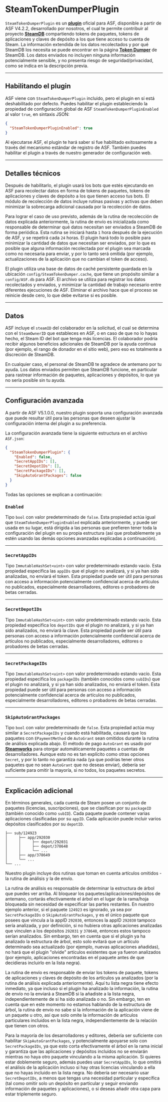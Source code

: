 # SteamTokenDumperPlugin

`SteamTokenDumperPlugin` es un **[plugin](https://github.com/JustArchiNET/ArchiSteamFarm/wiki/Plugins-es-es)** oficial para ASF, disponible a partir de ASF V4.2.2, desarrollado por nosotros, el cual te permite contribuir al proyecto **[SteamDB](https://steamdb.info)** compartiendo tokens de paquetes, tokens de aplicaciones y claves de depósito a los que tiene acceso tu cuenta de Steam. La información extendida de los datos recolectados y por qué SteamDB los necesita se puede encontrar en la página **[Token Dumper](https://steamdb.info/tokendumper)** de SteamDB. Los datos enviados no incluyen ninguna información potencialmente sensible, y no presenta riesgo de seguridad/privacidad, como se indica en la descripción previa.

---

## Habilitando el plugin

ASF viene con `SteamTokenDumperPlugin` incluido, pero el plugin en sí está deshabilitado por defecto. Puedes habilitar el plugin estableciendo la propiedad de configuración global de ASF `SteamTokenDumperPluginEnabled` al valor `true`, en sintaxis JSON:

```json
{
  "SteamTokenDumperPluginEnabled": true
}
```

Al ejecutarse ASF, el plugin te hará saber si fue habilitado exitosamente a través del mecanismo estándar de registro de ASF. También puedes habilitar el plugin a través de nuestro generador de configuración web.

---

## Detalles técnicos

Después de habilitarlo, el plugin usará los bots que estés ejecutando en ASF para recolectar datos en forma de tokens de paquetes, tokens de aplicaciones y claves de depósito a los que tienen acceso tus bots. El módulo de recolección de datos incluye rutinas pasivas y activas que deben minimizar la sobrecarga adicional causada por la recolección de datos.

Para lograr el caso de uso previsto, además de la rutina de recolección de datos explicada anteriormente, la rutina de envío es inicializada como responsable de determinar qué datos necesitan ser enviados a SteamDB de forma periódica. Esta rutina se iniciará hasta `1` hora después de la ejecución de ASF, y se repetirá cada `24` horas. El plugin hará todo lo posible para minimizar la cantidad de datos que necesitan ser enviados, por lo que es posible que alguna información recolectada por el plugin sea marcada como no necesaria para enviar, y por lo tanto será omitida (por ejemplo, actualizaciones de la aplicación que no cambian el token de acceso).

El plugin utiliza una base de datos de caché persistente guardada en la ubicación `config/SteamTokenDumper.cache`, que tiene un propósito similar a `config/ASF.db` para ASF. El archivo se utiliza para registrar los datos recolectados y enviados, y minimizar la cantidad de trabajo necesario entre diferentes ejecuciones de ASF. Eliminar el archivo hace que el proceso se reinicie desde cero, lo que debe evitarse si es posible.

---

## Datos

ASF incluye el `steamID` del colaborador en la solicitud, el cual se determina con el `SteamOwnerID` que estableces en ASF, o en caso de que no lo hayas hecho, el Steam ID del bot que tenga más licencias. El colaborador podría recibir algunos beneficios adicionales de SteamDB por la ayuda continua (por ejemplo, el rango de donador en el sitio web), pero eso es totalmente a discreción de SteamDB.

En cualquier caso, el personal de SteamDB te agradece de antemano por tu ayuda. Los datos enviados permiten que SteamDB funcione, en particular para rastrear información de paquetes, aplicaciones y depósitos, lo que ya no sería posible sin tu ayuda.

---

## Configuración avanzada

A partir de ASF V5.1.0.0, nuestro plugin soporta una configuración avanzada que puede resultar útil para las personas que deseen ajustar la configuración interna del plugin a su preferencia.

La configuración avanzada tiene la siguiente estructura en el archivo `ASF.json`:

```json
{
  "SteamTokenDumperPlugin": {
    "Enabled": false,
    "SecretAppIDs": [],
    "SecretDepotIDs": [],
    "SecretPackageIDs": [],
    "SkipAutoGrantPackages": false
  }
}
```

Todas las opciones se explican a continuación:

### `Enabled`

Tipo `bool` con valor predeterminado de `false`. Esta propiedad actúa igual que `SteamTokenDumperPluginEnabled` explicada anteriormente, y puede ser usada en su lugar, está dirigida a las personas que prefieren tener toda la configuración del plugin en su propia estructura (así que probablemente ya estén usando las demás opciones avanzadas explicadas a continuación).

---

### `SecretAppIDs`

Tipo `ImmutableHashSet<uint>` con valor predeterminado estando vacío. Esta propiedad especifica las `appIDs` que el plugin no analizará, y si ya han sido analizadas, no enviará el token. Esta propiedad puede ser útil para personas con acceso a información potencialmente confidencial acerca de artículos no publicados, especialmente desarrolladores, editores o probadores de betas cerradas.

---

### `SecretDepotIDs`

Tipo `ImmutableHashSet<uint>` con valor predeterminado estando vacío. Esta propiedad especifica los `depotIDs` que el plugin no analizará, y si ya han sido analizados, no enviará la clave. Esta propiedad puede ser útil para personas con acceso a información potencialmente confidencial acerca de artículos no publicados, especialmente desarrolladores, editores o probadores de betas cerradas.

---

### `SecretPackageIDs`

Tipo `ImmutableHashSet<uint>` con valor predeterminado estando vacío. Esta propiedad especifica los `packageIDs` (también conocidos como `subIDs`) que el plugin no analizará, y si ya han sido analizados, no enviará el token. Esta propiedad puede ser útil para personas con acceso a información potencialmente confidencial acerca de artículos no publicados, especialmente desarrolladores, editores o probadores de betas cerradas.

---

### `SkipAutoGrantPackages`

Tipo `bool` con valor predeterminado de `false`. Esta propiedad actúa muy similar a `SecretPackageIDs` y cuando está habilitada, causará que los paquetes con `EPaymentMethod` de `AutoGrant` sean omitidos durante la rutina de análisis explicada abajo. El método de pago `AutoGrant` es usado por **[Steamworks](https://partner.steamgames.com)** para otorgar automáticamente paquetes a cuentas de desarrolladores. Aunque esto no es tan explícito como otras opciones `Secret`, y por lo tanto no garantiza nada (ya que podrías tener otros paquetes que no sean `AutoGrant` que no deseas enviar), debería ser suficiente para omitir la mayoría, si no todos, los paquetes secretos.

---

## Explicación adicional

En términos generales, cada cuenta de Steam posee un conjunto de paquetes (licencias, suscripciones), que se clasifican por su `packageID` (también conocido como `subID`). Cada paquete puede contener varias aplicaciones clasificadas por su `appID`. Cada aplicación puede incluir varios depósitos clasificados por su `depotID`.

```text
├── sub/124923
│     ├── app/292030
│     │     ├── depot/292031
│     │     ├── depot/378648
│     │     └── ...
│     ├── app/378649
│     └── ...
└── ...
```

Nuestro plugin incluye dos rutinas que toman en cuenta artículos omitidos - la rutina de análisis y la de envío.

La rutina de análisis es responsable de determinar la estructura de árbol que puedes ver arriba. Al bloquear los paquetes/aplicaciones/depósitos de antemano, cortarás efectivamente el árbol en el lugar de la rama/hoja bloqueada sin necesidad de especificar las partes restantes. En nuestro ejemplo anterior, si el paquete `124923` es ignorado, ya sea por `SecretPackageIDs` o `SkipAutoGrantPackages`, y es el único paquete que posees que vincula a la appID `292030`, entonces la appID `292030` tampoco sería analizada, y por definición, si no hubiera otras aplicaciones analizadas que vinculen a los depósitos `292031` y `378648`, entonces estos tampoco serían analizados. Sin embargo, ten en cuenta que si el plugin ya ha analizado la estructura de árbol, esto solo evitará que un artículo determinado sea actualizado (por ejemplo, nuevas aplicaciones añadidas), no hará que el plugin "olvide" artículos existentes que ya fueron analizados (por ejemplo, aplicaciones encontradas en el paquete antes de que decidieras incluirlo en la lista negra).

La rutina de envío es responsable de enviar los tokens de paquete, tokens de aplicaciones y claves de depósito de los artículos ya analizados (por la rutina de análisis explicada anteriormente). Aquí tu lista negra tiene efecto inmediato, ya que incluso si el plugin ha analizado la información, la rutina de envío no la enviará a SteamDB si la añadiste a la lista negra, independientemente de si ha sido analizada o no. Sin embargo, ten en cuenta que en este momento no estamos hablando de la estructura de árbol, la rutina de envío no sabe si la información de la aplicación viene de un paquete u otro, así que solo omite la información de artículos particulares incluidos en la lista negra, independientemente de la relación que tienen con otros.

Para la mayoría de los desarrolladores y editores, debería ser suficiente con habilitar `SkipAutoGrantPackages`, y potencialmente apoyarse solo con `SecretPackageIDs`, ya que esto corta efectivamente el árbol en la rama inicial y garantiza que las aplicaciones y depósitos incluidos no se enviarán mientras no haya otro paquete vinculando a la misma aplicación. Si quieres estar doblemente seguro, además puedes usar `SecretAppIDs`, lo que omitirá el análisis de la aplicación incluso si hay otras licencias vinculando a ella que no hayas incluido en la lista negra. No debería ser necesario usar `SecretDepotIDs`, a menos que tengas una necesidad particular y específica (tal como omitir solo un depósito en particular y seguir enviando información de paquetes y aplicaciones), o si deseas añadir otra capa para estar triplemente seguro.